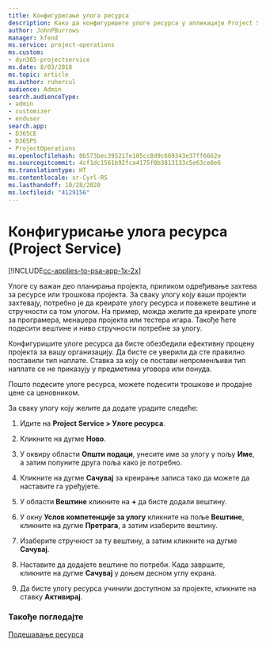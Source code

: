 ```yaml
---
title: Конфигурисање улога ресурса
description: Како да конфигуришете улоге ресурса у апликацији Project Service
author: JohnPBurrows
manager: kfend
ms.service: project-operations
ms.custom:
- dyn365-projectservice
ms.date: 8/03/2018
ms.topic: article
ms.author: ruhercul
audience: Admin
search.audienceType:
- admin
- customizer
- enduser
search.app:
- D365CE
- D365PS
- ProjectOperations
ms.openlocfilehash: 0b573bec395217e105cc8d9c669343e37ff6662e
ms.sourcegitcommit: 4cf1dc1561b92fca4175f0b3813133c5e63ce8e6
ms.translationtype: HT
ms.contentlocale: sr-Cyrl-RS
ms.lasthandoff: 10/28/2020
ms.locfileid: "4129156"
---
```

# <a name="configure-resource-roles-project-service"></a>Конфигурисање улога ресурса (Project Service)

[!INCLUDE[cc-applies-to-psa-app-1x-2x](../includes/cc-applies-to-psa-app-1x-2x.md)]

Улоге су важан део планирања пројекта, приликом одређивање захтева за ресурсе или трошкова пројекта. За сваку улогу коју ваши пројекти захтевају, потребно је да креирате улогу ресурса и повежете вештине и стручности са том улогом. На пример, можда желите да креирате улоге за програмера, менаџера пројекта или тестера игара. Такође ћете подесити вештине и ниво стручности потребне за улогу.  
  
 Конфигуришите улоге ресурса да бисте обезбедили ефективну процену пројекта за вашу организацију.  Да бисте се уверили да сте правилно поставили тип наплате. Ставка за коју се постави непроменљиви тип наплате се не приказују у предметима уговора или понуда.  
  
 Пошто подесите улоге ресурса, можете подесити трошкове и продајне цене са ценовником.  
  
 За сваку улогу коју желите да додате урадите следеће:  
  
1.  Идите на **Project Service > Улоге ресурса**.  
  
2.  Кликните на дугме **Ново**.  
  
3.  У оквиру области **Општи подаци**, унесите име за улогу у пољу **Име**, а затим попуните друга поља како је потребно.  
  
4.  Кликните на дугме **Сачувај** за креирање записа тако да можете да наставите га уређујете.  
  
5.  У области **Вештине** кликните на **+** да бисте додали вештину.  
  
6.  У окну **Услов компетенције за улогу** кликните на поље **Вештине**, кликните на дугме **Претрага**, а затим изаберите вештину.  
  
7.  Изаберите стручност за ту вештину, а затим кликните на дугме **Сачувај**.  
  
8.  Наставите да додајете вештине по потреби. Када завршите, кликните на дугме **Сачувај** у доњем десном углу екрана.  
  
9. Да бисте улогу ресурса учинили доступном за пројекте, кликните на ставку **Активирај**.  
  
### <a name="see-also"></a>Такође погледајте  
 [Подешавање ресурса](../psa/set-up-resources.md)
